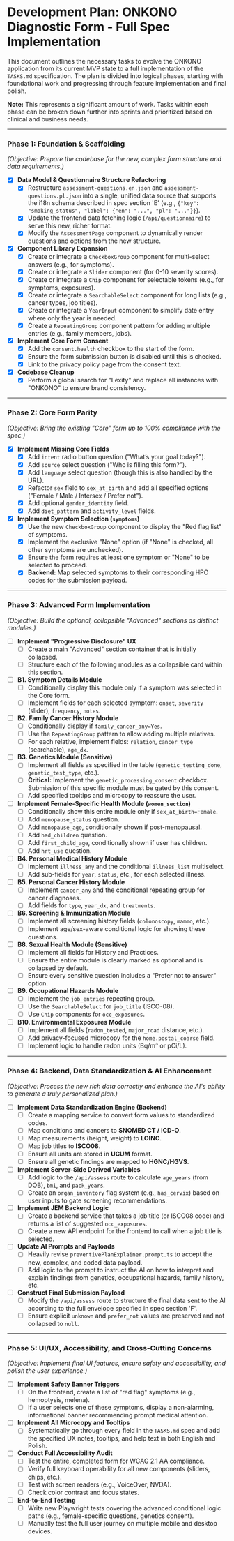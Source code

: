 # Development Plan: ONKONO Diagnostic Form - Full Spec Implementation

This document outlines the necessary tasks to evolve the ONKONO application from its current MVP state to a full implementation of the `TASKS.md` specification. The plan is divided into logical phases, starting with foundational work and progressing through feature implementation and final polish.

**Note:** This represents a significant amount of work. Tasks within each phase can be broken down further into sprints and prioritized based on clinical and business needs.

---

### Phase 1: Foundation & Scaffolding

*(Objective: Prepare the codebase for the new, complex form structure and data requirements.)*

-   [x] **Data Model & Questionnaire Structure Refactoring**
    -   [x] Restructure `assessment-questions.en.json` and `assessment-questions.pl.json` into a single, unified data source that supports the i18n schema described in spec section 'E' (e.g., `{"key": "smoking_status", "label": {"en": "...", "pl": "..."}}`).
    -   [x] Update the frontend data fetching logic (`/api/questionnaire`) to serve this new, richer format.
    -   [x] Modify the `AssessmentPage` component to dynamically render questions and options from the new structure.

-   [x] **Component Library Expansion**
    -   [x] Create or integrate a `CheckboxGroup` component for multi-select answers (e.g., for symptoms).
    -   [x] Create or integrate a `Slider` component (for 0-10 severity scores).
    -   [x] Create or integrate a `Chip` component for selectable tokens (e.g., for symptoms, exposures).
    -   [x] Create or integrate a `SearchableSelect` component for long lists (e.g., cancer types, job titles).
    -   [x] Create or integrate a `YearInput` component to simplify date entry where only the year is needed.
    -   [x] Create a `RepeatingGroup` component pattern for adding multiple entries (e.g., family members, jobs).

-   [x] **Implement Core Form Consent**
    -   [x] Add the `consent.health` checkbox to the start of the form.
    -   [x] Ensure the form submission button is disabled until this is checked.
    -   [x] Link to the privacy policy page from the consent text.

-   [x] **Codebase Cleanup**
    -   [x] Perform a global search for "Lexity" and replace all instances with "ONKONO" to ensure brand consistency.

---

### Phase 2: Core Form Parity

*(Objective: Bring the existing "Core" form up to 100% compliance with the spec.)*

-   [x] **Implement Missing Core Fields**
    -   [x] Add `intent` radio button question ("What’s your goal today?").
    -   [x] Add `source` select question ("Who is filling this form?").
    -   [x] Add `language` select question (though this is also handled by the URL).
    -   [x] Refactor `sex` field to `sex_at_birth` and add all specified options ("Female / Male / Intersex / Prefer not").
    -   [x] Add optional `gender_identity` field.
    -   [x] Add `diet_pattern` and `activity_level` fields.

-   [x] **Implement Symptom Selection (`symptoms`)**
    -   [x] Use the new `CheckboxGroup` component to display the "Red flag list" of symptoms.
    -   [x] Implement the exclusive "None" option (if "None" is checked, all other symptoms are unchecked).
    -   [x] Ensure the form requires at least one symptom or "None" to be selected to proceed.
    -   [x] **Backend:** Map selected symptoms to their corresponding HPO codes for the submission payload.

---

### Phase 3: Advanced Form Implementation

*(Objective: Build the optional, collapsible "Advanced" sections as distinct modules.)*

-   [ ] **Implement "Progressive Disclosure" UX**
    -   [ ] Create a main "Advanced" section container that is initially collapsed.
    -   [ ] Structure each of the following modules as a collapsible card within this section.

-   [ ] **B1. Symptom Details Module**
    -   [ ] Conditionally display this module only if a symptom was selected in the Core form.
    -   [ ] Implement fields for each selected symptom: `onset`, `severity` (slider), `frequency`, `notes`.

-   [ ] **B2. Family Cancer History Module**
    -   [ ] Conditionally display if `family_cancer_any=Yes`.
    -   [ ] Use the `RepeatingGroup` pattern to allow adding multiple relatives.
    -   [ ] For each relative, implement fields: `relation`, `cancer_type` (searchable), `age_dx`.

-   [ ] **B3. Genetics Module (Sensitive)**
    -   [ ] Implement all fields as specified in the table (`genetic_testing_done`, `genetic_test_type`, etc.).
    -   [ ] **Critical:** Implement the `genetic_processing_consent` checkbox. Submission of this specific module must be gated by this consent.
    -   [ ] Add specified tooltips and microcopy to reassure the user.

-   [ ] **Implement Female-Specific Health Module (`women_section`)**
    -   [ ] Conditionally show this entire module only if `sex_at_birth=Female`.
    -   [ ] Add `menopause_status` question.
    -   [ ] Add `menopause_age`, conditionally shown if post-menopausal.
    -   [ ] Add `had_children` question.
    -   [ ] Add `first_child_age`, conditionally shown if user has children.
    -   [ ] Add `hrt_use` question.

-   [ ] **B4. Personal Medical History Module**
    -   [ ] Implement `illness_any` and the conditional `illness_list` multiselect.
    -   [ ] Add sub-fields for `year`, `status`, etc., for each selected illness.

-   [ ] **B5. Personal Cancer History Module**
    -   [ ] Implement `cancer_any` and the conditional repeating group for cancer diagnoses.
    -   [ ] Add fields for `type`, `year_dx`, and `treatments`.

-   [ ] **B6. Screening & Immunization Module**
    -   [ ] Implement all screening history fields (`colonoscopy`, `mammo`, etc.).
    -   [ ] Implement age/sex-aware conditional logic for showing these questions.

-   [ ] **B8. Sexual Health Module (Sensitive)**
    -   [ ] Implement all fields for History and Practices.
    -   [ ] Ensure the entire module is clearly marked as optional and is collapsed by default.
    -   [ ] Ensure every sensitive question includes a "Prefer not to answer" option.

-   [ ] **B9. Occupational Hazards Module**
    -   [ ] Implement the `job_entries` repeating group.
    -   [ ] Use the `SearchableSelect` for `job_title` (ISCO-08).
    -   [ ] Use `Chip` components for `occ_exposures`.

-   [ ] **B10. Environmental Exposures Module**
    -   [ ] Implement all fields (`radon_tested`, `major_road` distance, etc.).
    -   [ ] Add privacy-focused microcopy for the `home.postal_coarse` field.
    -   [ ] Implement logic to handle radon units (Bq/m³ or pCi/L).

---

### Phase 4: Backend, Data Standardization & AI Enhancement

*(Objective: Process the new rich data correctly and enhance the AI's ability to generate a truly personalized plan.)*

-   [ ] **Implement Data Standardization Engine (Backend)**
    -   [ ] Create a mapping service to convert form values to standardized codes.
    -   [ ] Map conditions and cancers to **SNOMED CT / ICD-O**.
    -   [ ] Map measurements (height, weight) to **LOINC**.
    -   [ ] Map job titles to **ISCO08**.
    -   [ ] Ensure all units are stored in **UCUM** format.
    -   [ ] Ensure all genetic findings are mapped to **HGNC/HGVS**.

-   [ ] **Implement Server-Side Derived Variables**
    -   [ ] Add logic to the `/api/assess` route to calculate `age_years` (from DOB), `bmi`, and `pack_years`.
    -   [ ] Create an `organ_inventory` flag system (e.g., `has_cervix`) based on user inputs to gate screening recommendations.

-   [ ] **Implement JEM Backend Logic**
    -   [ ] Create a backend service that takes a job title (or ISCO08 code) and returns a list of suggested `occ_exposures`.
    -   [ ] Create a new API endpoint for the frontend to call when a job title is selected.

-   [ ] **Update AI Prompts and Payloads**
    -   [ ] Heavily revise `preventivePlanExplainer.prompt.ts` to accept the new, complex, and coded data payload.
    -   [ ] Add logic to the prompt to instruct the AI on how to interpret and explain findings from genetics, occupational hazards, family history, etc.

-   [ ] **Construct Final Submission Payload**
    -   [ ] Modify the `/api/assess` route to structure the final data sent to the AI according to the full envelope specified in spec section 'F'.
    -   [ ] Ensure explicit `unknown` and `prefer_not` values are preserved and not collapsed to `null`.

---

### Phase 5: UI/UX, Accessibility, and Cross-Cutting Concerns

*(Objective: Implement final UI features, ensure safety and accessibility, and polish the user experience.)*

-   [ ] **Implement Safety Banner Triggers**
    -   [ ] On the frontend, create a list of "red flag" symptoms (e.g., hemoptysis, melena).
    -   [ ] If a user selects one of these symptoms, display a non-alarming, informational banner recommending prompt medical attention.

-   [ ] **Implement All Microcopy and Tooltips**
    -   [ ] Systematically go through every field in the `TASKS.md` spec and add the specified UX notes, tooltips, and help text in both English and Polish.

-   [ ] **Conduct Full Accessibility Audit**
    -   [ ] Test the entire, completed form for WCAG 2.1 AA compliance.
    -   [ ] Verify full keyboard operability for all new components (sliders, chips, etc.).
    -   [ ] Test with screen readers (e.g., VoiceOver, NVDA).
    -   [ ] Check color contrast and focus states.

-   [ ] **End-to-End Testing**
    -   [ ] Write new Playwright tests covering the advanced conditional logic paths (e.g., female-specific questions, genetics consent).
    -   [ ] Manually test the full user journey on multiple mobile and desktop devices.
